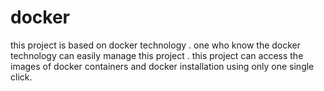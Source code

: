 # docker
this project is based on docker technology . one who know the docker technology can easily manage this project . this project can access the images of docker containers and docker installation using only one single click.
